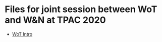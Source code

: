 # Files for joint session between WoT and W&N at TPAC 2020

* [WoT Intro](https://github.com/w3c/wot-marketing/blob/master/presentations/2020-10-WoT-Intro.pptx)
